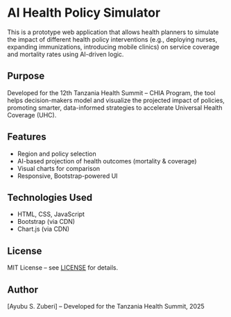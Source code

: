 # AI Health Policy Simulator

This is a prototype web application that allows health planners to simulate the impact of different health policy interventions (e.g., deploying nurses, expanding immunizations, introducing mobile clinics) on service coverage and mortality rates using AI-driven logic.

## Purpose

Developed for the 12th Tanzania Health Summit – CHIA Program, the tool helps decision-makers model and visualize the projected impact of policies, promoting smarter, data-informed strategies to accelerate Universal Health Coverage (UHC).

## Features

- Region and policy selection
- AI-based projection of health outcomes (mortality & coverage)
- Visual charts for comparison
- Responsive, Bootstrap-powered UI

## Technologies Used

- HTML, CSS, JavaScript
- Bootstrap (via CDN)
- Chart.js (via CDN)

## License

MIT License – see [LICENSE](LICENSE) for details.

## Author

[Ayubu S. Zuberi] – Developed for the Tanzania Health Summit, 2025

